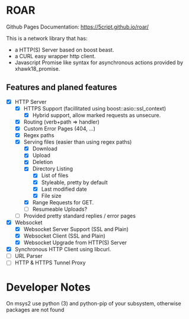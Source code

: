# ROAR

Github Pages Documentation: https://5cript.github.io/roar/

This is a network library that has:
- a HTTP(S) Server based on boost beast.
- a CURL easy wrapper http client.
- Javascript Promise like syntax for asynchronous actions provided by xhawk18_promise.

## Features and planed features

- [x] HTTP Server
  - [x] HTTPS Support (facillitated using boost::asio::ssl_context)
    - [x] Hybrid support, allow marked requests as unsecure.
  - [x] Routing (verb+path => handler)
  - [x] Custom Error Pages (404, ...)
  - [x] Regex paths
  - [x] Serving files (easier than using regex paths)
    - [x] Download
    - [x] Upload
    - [x] Deletion
    - [x] Directory Listing
      - [x] List of files
      - [x] Styleable, pretty by default
      - [x] Last modified date
      - [x] File size
    - [x] Range Requests for GET.
    - [ ] Resumeable Uploads?
  - [ ] Provided pretty standard replies / error pages
- [x] Websocket
  - [x] Websocket Server Support (SSL and Plain)
  - [x] Websocket Client (SSL and Plain)
  - [x] Websocket Upgrade from HTTP(S) Server
- [x] Synchronous HTTP Client using libcurl.
- [ ] URL Parser
- [ ] HTTP & HTTPS Tunnel Proxy

# Developer Notes
On msys2 use python (3) and python-pip of your subsystem, otherwise packages are not found
